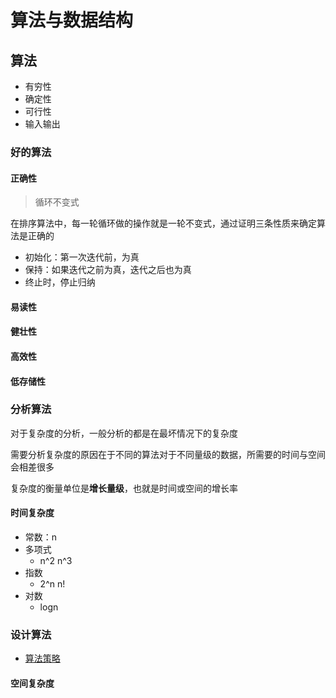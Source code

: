 # 算法与数据结构

## 算法

- 有穷性
- 确定性
- 可行性
- 输入输出

### 好的算法

#### 正确性

> 循环不变式

在排序算法中，每一轮循环做的操作就是一轮不变式，通过证明三条性质来确定算法是正确的

- 初始化：第一次迭代前，为真
- 保持：如果迭代之前为真，迭代之后也为真
- 终止时，停止归纳

#### 易读性
#### 健壮性
#### 高效性
#### 低存储性

### 分析算法

对于复杂度的分析，一般分析的都是在最坏情况下的复杂度

需要分析复杂度的原因在于不同的算法对于不同量级的数据，所需要的时间与空间会相差很多

复杂度的衡量单位是**增长量级**，也就是时间或空间的增长率

#### 时间复杂度

- 常数：n
- 多项式
  - n^2 n^3
- 指数
  - 2^n n!
- 对数
  - logn

### 设计算法

- [算法策略](/算法与数据结构/算法策略.md)

#### 空间复杂度